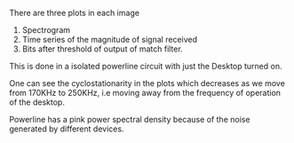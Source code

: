 There are three plots in each image
1) Spectrogram
2) Time series of the magnitude of signal received
3) Bits after threshold of output of match filter.

This is done in a isolated powerline circuit with just the Desktop turned on.

One can see the cyclostationarity in the plots which decreases as we move
from 170KHz to 250KHz, i.e moving away from the frequency of operation of the desktop.

Powerline has a pink power spectral density because of the noise generated
by different devices.

